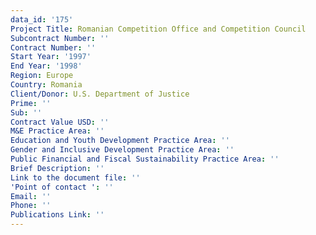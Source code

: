 ```yaml
---
data_id: '175'
Project Title: Romanian Competition Office and Competition Council
Subcontract Number: ''
Contract Number: ''
Start Year: '1997'
End Year: '1998'
Region: Europe
Country: Romania
Client/Donor: U.S. Department of Justice
Prime: ''
Sub: ''
Contract Value USD: ''
M&E Practice Area: ''
Education and Youth Development Practice Area: ''
Gender and Inclusive Development Practice Area: ''
Public Financial and Fiscal Sustainability Practice Area: ''
Brief Description: ''
Link to the document file: ''
'Point of contact ': ''
Email: ''
Phone: ''
Publications Link: ''
---
```

